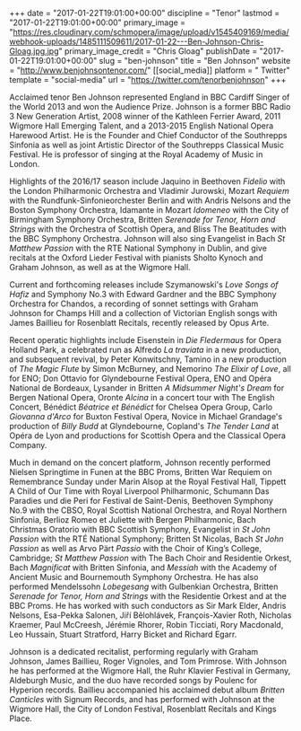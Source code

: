 +++
date = "2017-01-22T19:01:00+00:00"
discipline = "Tenor"
lastmod = "2017-01-22T19:01:00+00:00"
primary_image = "https://res.cloudinary.com/schmopera/image/upload/v1545409169/media/webhook-uploads/1485111509611/2017-01-22---Ben-Johnson-Chris-Gloag.jpg.jpg"
primary_image_credit = "Chris Gloag"
publishDate = "2017-01-22T19:01:00+00:00"
slug = "ben-johnson"
title = "Ben Johnson"
website = "http://www.benjohnsontenor.com/"
[[social_media]]
platform = " Twitter"
template = "social-media"
url = "https://twitter.com/tenorbenjohnson"
+++

Acclaimed tenor Ben Johnson represented England in BBC Cardiff Singer of the World 2013 and won the Audience Prize. Johnson is a former BBC Radio 3 New Generation Artist, 2008 winner of the Kathleen Ferrier Award, 2011 Wigmore Hall Emerging Talent, and a 2013-2015 English National Opera Harewood Artist. He is the Founder and Chief Conductor of the Southrepps Sinfonia as well as joint Artistic Director of the Southrepps Classical Music Festival. He is professor of singing at the Royal Academy of Music in London.

Highlights of the 2016/17 season include Jaquino in Beethoven *Fidelio* with the London Philharmonic Orchestra and Vladimir Jurowski, Mozart *Requiem* with the Rundfunk-Sinfonieorchester Berlin and with Andris Nelsons and the Boston Symphony Orchestra, Idamante in Mozart *Idomeneo* with the City of Birmingham Symphony Orchestra, Britten *Serenade for Tenor, Horn and Strings* with the Orchestra of Scottish Opera, and Bliss The Beatitudes with the BBC Symphony Orchestra. Johnson will also sing Evangelist in Bach *St Matthew Passion* with the RTE National Symphony in Dublin, and give recitals at the Oxford Lieder Festival with pianists Sholto Kynoch and Graham Johnson, as well as at the Wigmore Hall.

Current and forthcoming releases include Szymanowski's *Love Songs of Hafiz* and Symphony No.3 with Edward Gardner and the BBC Symphony Orchestra for Chandos, a recording of sonnet settings with Graham Johnson for Champs Hill and a collection of Victorian English songs with James Baillieu for Rosenblatt Recitals, recently released by Opus Arte.

Recent operatic highlights include Eisenstein in *Die Fledermaus* for Opera Holland Park, a celebrated run as Alfredo *La traviata* in a new production, and subsequent revival, by Peter Konwitschny, Tamino in a new production of *The Magic Flute* by Simon McBurney, and Nemorino *The Elixir of Love*, all for ENO; Don Ottavio for Glyndebourne Festival Opera, ENO and Opéra National de Bordeaux, Lysander in Britten *A Midsummer Night's Dream* for Bergen National Opera, Oronte *Alcina* in a concert tour with The English Concert, Bénédict *Béatrice et Bénédict* for Chelsea Opera Group, Carlo *Giovanna d'Arco* for Buxton Festival Opera, Novice in Michael Grandage's production of *Billy Budd* at Glyndebourne, Copland's *The Tender Land* at Opéra de Lyon and productions for Scottish Opera and the Classical Opera Company.

Much in demand on the concert platform, Johnson recently performed Nielsen Springtime in Funen at the BBC Proms, Britten War Requiem on Remembrance Sunday under Marin Alsop at the Royal Festival Hall, Tippett A Child of Our Time with Royal Liverpool Philharmonic, Schumann Das Paradies und die Peri for Festival de Saint-Denis, Beethoven Symphony No.9 with the CBSO, Royal Scottish National Orchestra, and Royal Northern Sinfonia, Berlioz Romeo et Juliette with Bergen Philharmonic, Bach Christmas Oratorio with BBC Scottish Symphony, Evangelist in *St John Passion* with the RTÉ National Symphony; Britten St Nicolas, Bach *St John Passion* as well as Arvo Pärt *Passio* with the Choir of King’s College, Cambridge; *St Matthew Passion* with The Bach Choir and Residentie Orkest, Bach *Magnificat* with Britten Sinfonia, and *Messiah* with the Academy of Ancient Music and Bournemouth Symphony Orchestra. He has also performed Mendelssohn *Lobegesang* with Gulbenkian Orchestra, Britten *Serenade for Tenor, Horn and Strings* with the Residentie Orkest and at the BBC Proms. He has worked with such conductors as Sir Mark Elder, Andris Nelsons, Esa-Pekka Salonen, Jiří Bělohlávek, François-Xavier Roth, Nicholas Kraemer, Paul McCreesh, Jérémie Rhorer, Robin Ticciati, Rory Macdonald, Leo Hussain, Stuart Stratford, Harry Bicket and Richard Egarr.

Johnson is a dedicated recitalist, performing regularly with Graham Johnson, James Baillieu, Roger Vignoles, and Tom Primrose. With Johnson he has performed at the Wigmore Hall, the Ruhr Klavier Festival in Germany, Aldeburgh Music, and the duo have recorded songs by Poulenc for Hyperion records. Baillieu accompanied his acclaimed debut album *Britten Canticles* with Signum Records, and has performed with Johnson at the Wigmore Hall, the City of London Festival, Rosenblatt Recitals and Kings Place.
